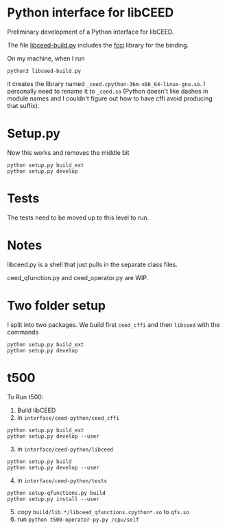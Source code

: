 # Python interface for libCEED

Preliminary development of a Python interface for libCEED. 

The file [libceed-build.py](libceed-build.py) includes the [fcci](https://cffi.readthedocs.io/en/latest/) library for the binding.

On my machine, when I run

```
python3 libceed-build.py
```

 it creates the library named `_ceed.cpython-36m-x86_64-linux-gnu.so`. I personally need to rename it to `_ceed.so` (Python doesn't like dashes in module names and I couldn't figure out how to have cffi avoid producing that suffix).

# Setup.py

Now this works and removes the middle bit

```
python setup.py build_ext
python setup.py develop

```

# Tests

The tests need to be moved up to this level to run.

# Notes

libceed.py is a shell that just pulls in the separate class files.

ceed_qfunction.py and ceed_operator.py are WIP.

# Two folder setup

I split into two packages. We build first `ceed_cffi` and then `libceed` with the commands


```
python setup.py build_ext
python setup.py develop

```

# t500

To Run t500:
1) Build libCEED
2) in `interface/ceed-python/ceed_cffi`
```
python setup.py build_ext
python setup.py develop --user
```
3) in `interface/ceed-python/libceed`

```
python setup.py build
python setup.py develop --user
```
4) in `interface/ceed-python/tests`

```
python setup-qfunctions.py build
python setup.py install --user
```
5) copy `build/lib.*/libceed_qfunctions.cpython*.so` to `qfs.so`
6) run `python t500-operator-py.py /cpu/self`
